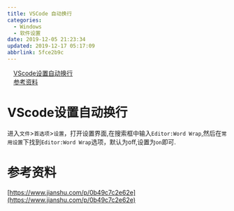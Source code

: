 ```yaml
---
title: VSCode 自动换行
categories: 
  - Windows
  - 软件设置
date: 2019-12-05 21:23:34
updated: 2019-12-17 05:17:09
abbrlink: 5fce2b9c
---
```

<div id='my_toc'><a href="/blog/5fce2b9c/#VScode设置自动换行" class="header_1">VScode设置自动换行</a><br><a href="/blog/5fce2b9c/#参考资料" class="header_1">参考资料</a><br></div>
<style>.header_1{margin-left: 1em;}.header_2{margin-left: 2em;}.header_3{margin-left: 3em;}.header_4{margin-left: 4em;}.header_5{margin-left: 5em;}.header_6{margin-left: 6em;}</style>
<!--more-->
<script>if (navigator.platform.search('arm')==-1){document.getElementById('my_toc').style.display = 'none';}var e,p = document.getElementsByTagName('p');while (p.length>0) {e = p[0];e.parentElement.removeChild(e);}</script>

<!--end-->
# VScode设置自动换行
进入`文件`>`首选项`>`设置`，打开设置界面,在搜索框中输入`Editor:Word Wrap`,然后在`常用设置`下找到`Editor:Word Wrap`选项，默认为off,设置为`on`即可.
# 参考资料
[https://www.jianshu.com/p/0b49c7c2e62e](https://www.jianshu.com/p/0b49c7c2e62e)
